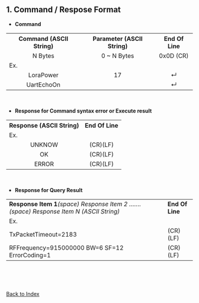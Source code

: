 <H2> 1. Command / Respose Format </H2>

- <B>Command</B>
<TABLE>
<TR><TH> Command (ASCII String) </TH><TH> Parameter (ASCII String) </TH><TH> End Of Line </TH></TR>
<TR align="center" valign="center"><TD> N Bytes </TD><TD> 0 ~ N Bytes </TD><TD> 0x0D (CR) </TD></TR>
<TR></TR>
<TR align="Left" valign="center"><td colspan="3">Ex.</td></TR>
<TR align="center" valign="center"><TD> LoraPower </TD><TD> 17 </TD><TD> ↵ </TD></TR>
<TR align="center" valign="center"><TD> UartEchoOn </TD><TD>  </TD><TD> ↵ </TD></TR>
</TABLE>
<BR>

- <B>Response for Command syntax error or Execute result</B>
<TABLE>
<TR><TH> Response (ASCII String) </TH><TH> End Of Line </TH></TR>
<TR align="Left" valign="center"><td colspan="2">Ex.</td></TR>
<TR align="center" valign="center"><TD> UNKNOW </TD><TD> (CR)(LF) </TD></TR>
<TR align="center" valign="center"><TD> OK </TD><TD> (CR)(LF) </TD></TR>
<TR align="center" valign="center"><TD> ERROR </TD><TD> (CR)(LF) </TD></TR>
</TABLE>
<BR>

- <B>Response for Query Result</B>
<TABLE>
<TR>
  <TD><B>Response Item 1</B><I>(space) Response Item 2 ……. (space) Response Item N (ASCII String)</I> </TD>
  <TD><B> End Of Line </B></TD>
</TR>
<TR align="Left" valign="center"><td colspan="2">Ex.</td></TR>
<TR align="Left" valign="center"><TD> TxPacketTimeout=2183 </TD><TD> (CR)(LF) </TD></TR>
<TR align="Left" valign="center"><TD> RFFrequency=915000000  BW=6  SF=12 ErrorCoding=1 </TD><TD> (CR)(LF) </TD></TR>
</TABLE>
<BR>

<BR>
<BR>

[Back to Index](CLI__Command_List__Index.md)
